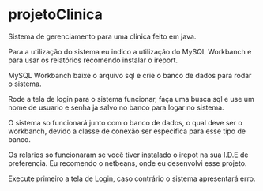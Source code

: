 # projetoClinica
Sistema de gerenciamento para uma clínica feito em java.

Para a utilização do sistema eu indico a utilização do MySQL Workbanch e para  usar os relatórios recomendo instalar o ireport.

MySQL Workbanch baixe o arquivo sql e crie o banco de dados para rodar o sistema.

Rode a tela de login para o sistema funcionar, faça uma busca sql e use um nome de usuario e senha ja salvo no banco para logar no sistema.

O sistema so funcionará junto com o banco de dados, o qual deve ser o workbanch, devido a classe de conexão ser especifica para esse tipo de banco.

Os relarios so funcionaram se você tiver instalado o irepot na sua I.D.E de preferencia. Eu recomendo o netbeans, onde eu desenvolvi esse projeto.

Execute primeiro a tela de Login, caso contrário o sistema apresentará erro.
